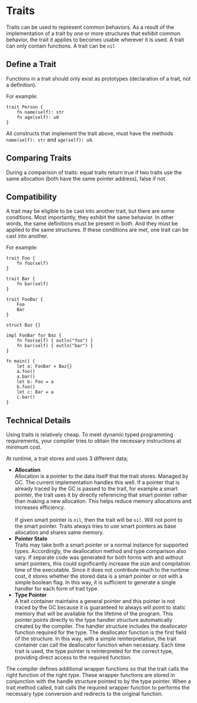 # Traits
Traits can be used to represent common behaviors. As a result of the implementation of a trait by one or more structures that exhibit common behavior, the trait it applies to becomes usable wherever it is used. A trait can only contain functions. A trait can be `nil`

## Define a Trait
Functions in a trait should only exist as prototypes (declaration of a trait, not a definition).

For example:
```jule
trait Person {
    fn name(self): str
    fn age(self): u8
}
```
All constructs that implement the trait above, must have the methods `name(self): str` and `age(self): u8`.

## Comparing Traits
During a comparison of traits: equal traits return true if two traits use the same allocation (both have the same pointer address), false if not. 

## Compatibility

A trait may be eligible to be cast into another trait, but there are some conditions. Most importantly, they exhibit the same behavior. In other words, the same definitions must be present in both. And they must be applied to the same structures. If these conditions are met, one trait can be cast into another.

For example:
```jule
trait Foo {
    fn foo(self)
}

trait Bar {
    fn bar(self)
}

trait FooBar {
    Foo
    Bar
}

struct Baz {}

impl FooBar for Baz {
    fn foo(self) { outln("foo") }
    fn bar(self) { outln("bar") }
}

fn main() {
    let a: FooBar = Baz{}
    a.foo()
    a.bar()
    let b: Foo = a
    b.foo()
    let c: Bar = a
    c.bar()
}
```

## Technical Details

Using traits is relatively cheap. To meet dynamic typed programming requirements, your compiler tries to obtain the necessary instructions at minimum cost.

At runtime, a trait stores and uses 3 different data;

- **Allocation**\
Allocation is a pointer to the data itself that the trait stores. Managed by GC. The current implementation handles this well. If a pointer that is already traced by the GC is passed to the trait, for example a smart pointer, the trait uses it by directly referencing that smart pointer rather than making a new allocation. This helps reduce memory allocations and increases efficiency.\
\
If given smart pointer is `nil`, then the trait will be `nil`. Will not point to the smart pointer. Traits always tries to use smart pointers as base allocation and shares same memory.
- **Pointer State**\
Traits may take both a smart pointer or a normal instance for supported types. Accordingly, the deallocation method and type comparison also vary. If separate code was generated for both forms with and without smart pointers, this could significantly increase the size and compilation time of the executable. Since it does not contribute much to the runtime cost, it stores whether the stored data is a smart pointer or not with a simple boolean flag. In this way, it is sufficient to generate a single handler for each form of trait type.
- **Type Pointer**\
A trait container maintains a general pointer and this pointer is not traced by the GC because it is guaranteed to always will point to static memory that will be available for the lifetime of the program. This pointer points directly to the type handler structure automatically created by the compiler. The handler structure includes the deallocator function required for the type. The deallocator function is the first field of the structure. In this way, with a simple reinterpretation, the trait container can call the deallocator function when necessary. Each time trait is used, the type pointer is reinterpreted for the correct type, providing direct access to the required function.

The compiler defines additional wrapper functions so that the trait calls the right function of the right type. These wrapper functions are stored in conjunction with the handle structure pointed to by the type pointer. When a trait method called, trait calls the required wrapper function to performs the necessary type conversion and redirects to the original function.